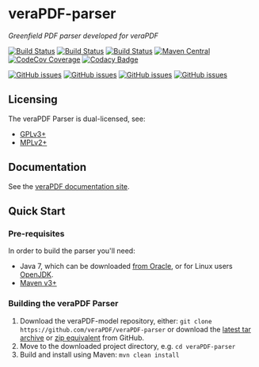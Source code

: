 veraPDF-parser
==============
*Greenfield PDF parser developed for veraPDF*

[![Build Status](https://travis-ci.org/veraPDF/veraPDF-parser.svg?branch=integration)](https://travis-ci.org/veraPDF/parser "Travis-CI")
[![Build Status](http://jenkins.openpreservation.org/buildStatus/icon?job=veraPDF-parser)](http://jenkins.openpreservation.org/job/veraPDF-parser/ "OPF Jenkins Release")
[![Build Status](http://jenkins.openpreservation.org/buildStatus/icon?job=veraPDF-parser-dev)](http://jenkins.openpreservation.org/job/veraPDF-parser-dev/ "OPF Jenkins Development")
[![Maven Central](https://img.shields.io/maven-central/v/org.verapdf/parser.svg)](http://repo1.maven.org/maven2/org/verapdf/parser/ "Maven central")
[![CodeCov Coverage](https://img.shields.io/codecov/c/github/veraPDF/veraPDF-parser.svg)](https://codecov.io/gh/veraPDF/veraPDF-parser/ "CodeCov coverage")
[![Codacy Badge](https://api.codacy.com/project/badge/Grade/c0cab187a06a4820bc0891dd2bf8db85)](https://www.codacy.com/app/veraPDF/veraPDF-parser?utm_source=github.com&amp;utm_medium=referral&amp;utm_content=veraPDF/veraPDF-parser&amp;utm_campaign=Badge_Grade "Codacy grade")

[![GitHub issues](https://img.shields.io/github/issues/veraPDF/veraPDF-parser.svg)](https://github.com/veraPDF/veraPDF-parser/issues "Open issues on GitHub")
[![GitHub issues](https://img.shields.io/github/issues-closed/veraPDF/veraPDF-parser.svg)](https://github.com/veraPDF/veraPDF-parser/issues-closed "Open issues on GitHub")
[![GitHub issues](https://img.shields.io/github/issues-pr/veraPDF/veraPDF-parser.svg)](https://github.com/veraPDF/veraPDF-parser/issues-pr "Open issues on GitHub")
[![GitHub issues](https://img.shields.io/github/issues-pr-closed/veraPDF/veraPDF-parser.svg)](https://github.com/veraPDF/veraPDF-parser/issues-pr-closed "Open issues on GitHub")

Licensing
---------
The veraPDF Parser is dual-licensed, see:

 - [GPLv3+](LICENSE.GPL "GNU General Public License, version 3")
 - [MPLv2+](LICENSE.MPL "Mozilla Public License, version 2.0")

Documentation
-------------
See the [veraPDF documentation site](http://docs.verapdf.org/).

Quick Start
-----------
### Pre-requisites

In order to build the parser you'll need:

 * Java 7, which can be downloaded [from Oracle](http://www.oracle.com/technetwork/java/javase/downloads/index.html), or for Linux users [OpenJDK](http://openjdk.java.net/install/index.html).
 * [Maven v3+](https://maven.apache.org/)

### Building the veraPDF Parser

 1. Download the veraPDF-model repository, either: `git clone https://github.com/veraPDF/veraPDF-parser`
 or download the [latest tar archive](https://github.com/veraPDF/veraPDF-parser/archive/integration.tar.gz "veraPDF-parser latest GitHub tar archive") or [zip equivalent](https://github.com/veraPDF/veraPDF-parser/archive/integration.zip "veraPDF-parser latest GitHub zip archive") from GitHub.
 2. Move to the downloaded project directory, e.g. `cd veraPDF-parser`
 3. Build and install using Maven: `mvn clean install`
